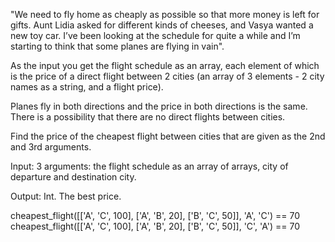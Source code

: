 "We need to fly home as cheaply as possible so that more money is left for gifts. Aunt Lidia
asked for different kinds of cheeses, and Vasya wanted a new toy car. I’ve been looking at 
the schedule for quite a while and I’m starting to think that some planes are flying in vain".

As the input you get the flight schedule as an array, each element of which is the price of a
direct flight between 2 cities (an array of 3 elements - 2 city names as a string, and a flight
price).

Planes fly in both directions and the price in both directions is the same. There is a 
possibility that there are no direct flights between cities.

Find the price of the cheapest flight between cities that are given as the 2nd and 3rd 
arguments.

Input: 3 arguments: the flight schedule as an array of arrays, city of departure and 
destination city.

Output: Int. The best price.

cheapest_flight([['A', 'C', 100],
  ['A', 'B', 20],
  ['B', 'C', 50]],
 'A',
 'C') == 70
cheapest_flight([['A', 'C', 100],
  ['A', 'B', 20],
  ['B', 'C', 50]],
 'C',
 'A') == 70

